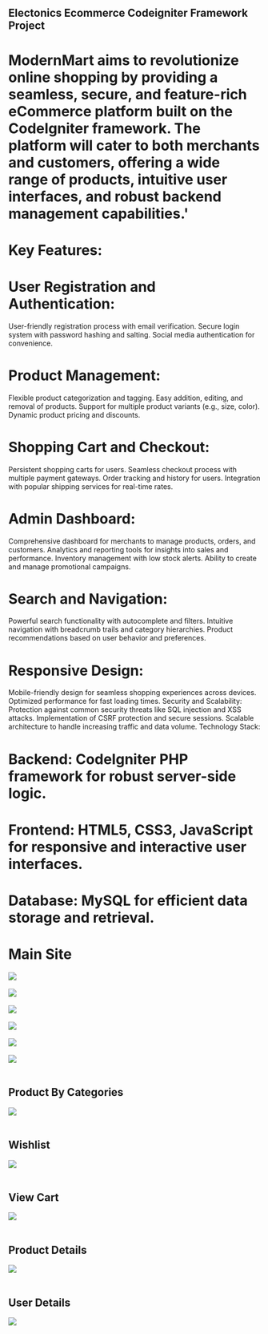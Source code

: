  ## Electonics Ecommerce Codeigniter Framework Project
# ModernMart aims to revolutionize online shopping by providing a seamless, secure, and feature-rich eCommerce platform built on the CodeIgniter framework. The platform will cater to both merchants and customers, offering a wide range of products, intuitive user interfaces, and robust backend management capabilities.'

# Key Features:

# User Registration and Authentication:
User-friendly registration process with email verification.
Secure login system with password hashing and salting.
Social media authentication for convenience.
 # Product Management:
Flexible product categorization and tagging.
Easy addition, editing, and removal of products.
Support for multiple product variants (e.g., size, color).
Dynamic product pricing and discounts.
# Shopping Cart and Checkout:
Persistent shopping carts for users.
Seamless checkout process with multiple payment gateways.
Order tracking and history for users.
Integration with popular shipping services for real-time rates.
# Admin Dashboard:
Comprehensive dashboard for merchants to manage products, orders, and customers.
Analytics and reporting tools for insights into sales and performance.
Inventory management with low stock alerts.
Ability to create and manage promotional campaigns.
# Search and Navigation:
Powerful search functionality with autocomplete and filters.
Intuitive navigation with breadcrumb trails and category hierarchies.
Product recommendations based on user behavior and preferences.
# Responsive Design:
Mobile-friendly design for seamless shopping experiences across devices.
Optimized performance for fast loading times.
Security and Scalability:
Protection against common security threats like SQL injection and XSS attacks.
Implementation of CSRF protection and secure sessions.
Scalable architecture to handle increasing traffic and data volume.
Technology Stack:

# Backend: CodeIgniter PHP framework for robust server-side logic.
# Frontend: HTML5, CSS3, JavaScript for responsive and interactive user interfaces.
# Database: MySQL  for efficient data storage and retrieval.
 



 # Main Site
<img src="Screenshot (93).png" class="img-fluid"><br><br>
<img src="Screenshot (94).png" class="img-fluid"><br><br>
<img src="Screenshot (95).png" class="img-fluid"><br><br>
<img src="Screenshot (96).png" class="img-fluid"><br><br>
 <img src="Screenshot (97).png" class="img-fluid"><br><br>
  <img src="Screenshot (98).png" class="img-fluid"><br><br>

  ## Product By Categories
  <img src="Screenshot (99).png" class="img-fluid"><br><br>

  ## Wishlist
  <img src="Screenshot (100).png" class="img-fluid"><br><br>

  ## View Cart
  <img src="Screenshot (101).png" class="img-fluid"><br><br>

  ## Product Details
  <img src="Screenshot (102).png" class="img-fluid"><br><br>

  ## User Details
  <img src="Screenshot (103).png" class="img-fluid"><br><br>

